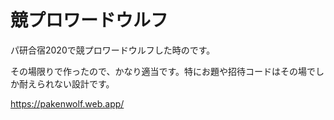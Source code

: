 # 競プロワードウルフ

パ研合宿2020で競プロワードウルフした時のです。

その場限りで作ったので、かなり適当です。特にお題や招待コードはその場でしか耐えられない設計です。

https://pakenwolf.web.app/
